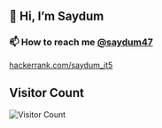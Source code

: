 
## 👋 Hi, I’m Saydum
### 📫 How to reach me [@saydum47](https://t.me/saydum47)

[hackerrank.com/saydum_it5](https://www.hackerrank.com/saydum_it5)

## Visitor Count
![Visitor Count](https://profile-counter.glitch.me/saydum/count.svg)

